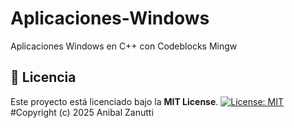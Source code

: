 # Aplicaciones-Windows
Aplicaciones Windows en C++ con Codeblocks Mingw
## 📄 Licencia
Este proyecto está licenciado bajo la **MIT License**.
[![License: MIT](https://img.shields.io/badge/License-MIT-yellow.svg)](https://opensource.org/licenses/MIT)
#Copyright (c) 2025 Anibal Zanutti
